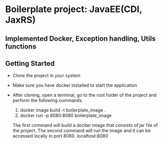 # Boilerplate project: JavaEE(CDI, JaxRS)
## Implemented Docker, Exception handling, Utils functions


## Getting Started ##
- Clone the project in your system
- Make sure you have docker installed to start the application
- After cloning, open a terminal, go to the root folder of the project and perform the
  following commands.

    1. docker image build -t boilerplate_image .
    2. docker run -p 8080:8080 boilerplate_image

  The first command will build a docker image that consists of jar file of the project. The
  second command will run the image and it can be accessed locally in port 8080. localhost:8080